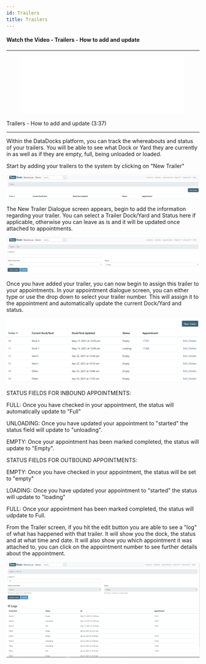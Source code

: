 ```yaml
---
id: Trailers
title: Trailers
---
```


#### Watch the Video - Trailers - How to add and update

***
<figure class="video-container">
  <iframe src="//www.youtube.com/embed/wDuasOknmhk" frameborder="0" allowFullScreen width="100%"></iframe>
</figure>

Trailers - How to add and update (3:37)
***

Within the DataDocks platform, you can track the whereabouts and status of your trailers. You will be able to see what Dock or Yard they are currently in as well as if they are empty, full, being unloaded or loaded.

Start by adding your trailers to the system by clicking on "New Trailer"

[![New Trailer](/img/docs/advanced/trailers/new-trailer-button.PNG)](/img/docs/advanced/trailers/new-trailer-button.PNG)

The New Trailer Dialogue screen appears, begin to add the information regarding your trailer. You can select a Trailer Dock/Yard and Status here if applicable, otherwise you can leave as is and it will be updated once attached to appointments.

[![New Trailer Screen](/img/docs/advanced/trailers/new-trailer-dialog.PNG)](/img/docs/advanced/trailers/new-trailer-dialog.PNG)

Once you have added your trailer, you can now begin to assign this trailer to your appointments. In your appointment dialogue screen, you can either type or use the drop down to select your trailer number. This will assign it to the appointment and automatically update the current Dock/Yard and status.

[![Trailer Screen](/img/docs/advanced/trailers/trailer-screen.PNG)](/img/docs/advanced/trailers/trailer-screen.PNG)

STATUS FIELDS FOR INBOUND APPOINTMENTS:

FULL: Once you have checked in your appointment, the status will automatically update to "Full"

UNLOADING: Once you have updated your appointment to "started" the status field will update to "unloading".

EMPTY: Once your appointment has been marked completed, the status will update to "Empty".

STATUS FIELDS FOR OUTBOUND APPOINTMENTS:

EMPTY: Once you have checked in your appointment, the status will be set to "empty"

LOADING: Once you have updated your appointment to "started" the status will update to "loading"

FULL: Once your appointment has been marked completed, the status will udpdate to Full.

From the Trailer screen, if you hit the edit button you are able to see a "log" of what has happened with that trailer. It will show you the dock, the status and at what time and date. It will also show you which appointment it was attached to, you can click on the appointment number to see further details about the appointment.

[![Trailer Log](/img/docs/advanced/trailers/trailer-log.PNG)](/img/docs/advanced/trailers/trailer-log.PNG)

